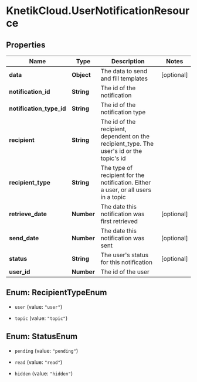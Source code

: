 # KnetikCloud.UserNotificationResource

## Properties
Name | Type | Description | Notes
------------ | ------------- | ------------- | -------------
**data** | **Object** | The data to send and fill templates | [optional] 
**notification_id** | **String** | The id of the notification | 
**notification_type_id** | **String** | The id of the notification type | 
**recipient** | **String** | The id of the recipient, dependent on the recipient_type. The user&#39;s id or the topic&#39;s id | 
**recipient_type** | **String** | The type of recipient for the notification. Either a user, or all users in a topic | 
**retrieve_date** | **Number** | The date this notification was first retrieved | [optional] 
**send_date** | **Number** | The date this notification was sent | [optional] 
**status** | **String** | The user&#39;s status for this notification | [optional] 
**user_id** | **Number** | The id of the user | 


<a name="RecipientTypeEnum"></a>
## Enum: RecipientTypeEnum


* `user` (value: `"user"`)

* `topic` (value: `"topic"`)




<a name="StatusEnum"></a>
## Enum: StatusEnum


* `pending` (value: `"pending"`)

* `read` (value: `"read"`)

* `hidden` (value: `"hidden"`)




